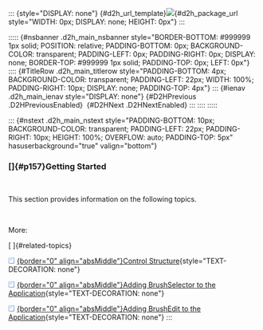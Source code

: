 ::: {style="DISPLAY: none"}
[](ms-xhelp:///?Id=d2h_url_template){#d2h_url_template}![](!package_url!){#d2h_package_url style="WIDTH: 0px; DISPLAY: none; HEIGHT: 0px"}
:::

::::: {#nsbanner .d2h_main_nsbanner style="BORDER-BOTTOM: #999999 1px solid; POSITION: relative; PADDING-BOTTOM: 0px; BACKGROUND-COLOR: transparent; PADDING-LEFT: 0px; PADDING-RIGHT: 0px; DISPLAY: none; BORDER-TOP: #999999 1px solid; PADDING-TOP: 0px; LEFT: 0px"}
:::: {#TitleRow .d2h_main_titlerow style="PADDING-BOTTOM: 4px; BACKGROUND-COLOR: transparent; PADDING-LEFT: 22px; WIDTH: 100%; PADDING-RIGHT: 10px; DISPLAY: none; PADDING-TOP: 4px"}
::: {#ienav .d2h_main_ienav style="DISPLAY: none"}
[](ms-xhelp:///?Id=cd3fa038-fe7e-442e-9ccb-62a159bce575){#D2HPrevious .D2HPreviousEnabled}  [](ms-xhelp:///?Id=86c1b9c4-0045-4b94-84bb-f891997a3958){#D2HNext .D2HNextEnabled}
:::
::::
:::::

::: {#nstext .d2h_main_nstext style="PADDING-BOTTOM: 10px; BACKGROUND-COLOR: transparent; PADDING-LEFT: 22px; PADDING-RIGHT: 10px; HEIGHT: 100%; OVERFLOW: auto; PADDING-TOP: 5px" hasuserbackground="true" valign="bottom"}
### []{#p157}Getting Started

 

This section provides information on the following topics.

 

More:

[ ]{#related-topics}

[![](../button.gif){border="0" align="absMiddle"}Control Structure](ms-xhelp:///?Id=d6e27610-9622-46c6-90c9-3d9beb78fdb1){style="TEXT-DECORATION: none"}

[![](../button.gif){border="0" align="absMiddle"}Adding BrushSelector to the Application](ms-xhelp:///?Id=c5e982e7-04ae-401b-9b82-477a3f792ea9){style="TEXT-DECORATION: none"}

[![](../button.gif){border="0" align="absMiddle"}Adding BrushEdit to the Application](ms-xhelp:///?Id=0f83a33b-7f1c-4842-bad3-ee432ff8eb82){style="TEXT-DECORATION: none"}
:::

